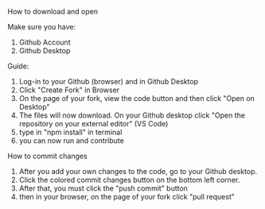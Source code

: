 How to download and open

Make sure you have:
1. Github Account
2. Github Desktop

Guide:
1. Log-in to your Github (browser) and in Github Desktop
2. Click "Create Fork" in Browser
3. On the page of your fork, view the code button and then click "Open on Desktop"
4. The files will now download. On your Github desktop click "Open the repository on your external editor" (VS Code)
5. type in "npm install" in terminal
6. you can now run and contribute

How to commit changes
1. After you add your own changes to the code, go to your Github desktop.
2. Click the colored commit changes button on the bottom left corner.
3. After that, you must click the "push commit" button
4. then in your browser, on the page of your fork click "pull request"
